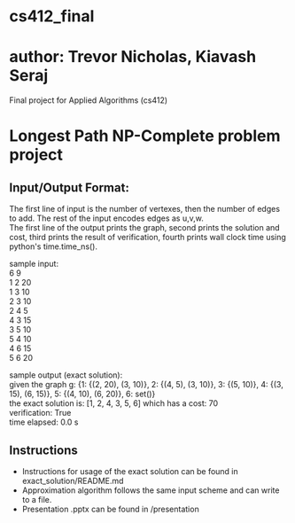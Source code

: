 # cs412_final
# author: Trevor Nicholas, Kiavash Seraj
Final project for Applied Algorithms (cs412)

# Longest Path NP-Complete problem project


## Input/Output Format:

The first line of input is the number of vertexes, then the number of edges to add. The rest of the input encodes edges as u,v,w.\
The first line of the output prints the graph, second prints the solution and cost, third prints the result of verification, fourth prints wall clock time using python's time.time_ns().

sample input:\
6 9 \
1 2 20\
1 3 10\
2 3 10\
2 4 5\
4 3 15\
3 5 10\
5 4 10\
4 6 15\
5 6 20

sample output (exact solution):\
given the graph g:  {1: {(2, 20), (3, 10)}, 2: {(4, 5), (3, 10)}, 3: {(5, 10)}, 4: {(3, 15), (6, 15)}, 5: {(4, 10), (6, 20)}, 6: set()}\
the exact solution is:  [1, 2, 4, 3, 5, 6]  which has a cost:  70\
verification:  True\
time elapsed:  0.0 s

## Instructions

- Instructions for usage of the exact solution can be found in exact_solution/README.md
- Approximation algorithm follows the same input scheme and can write to a file.
- Presentation .pptx can be found in /presentation
